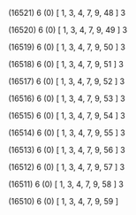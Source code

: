(16521) 6 (0) [ 1, 3, 4, 7, 9, 48 ] 3 


(16520) 6 (0) [ 1, 3, 4, 7, 9, 49 ] 3 


(16519) 6 (0) [ 1, 3, 4, 7, 9, 50 ] 3 


(16518) 6 (0) [ 1, 3, 4, 7, 9, 51 ] 3 


(16517) 6 (0) [ 1, 3, 4, 7, 9, 52 ] 3 


(16516) 6 (0) [ 1, 3, 4, 7, 9, 53 ] 3 


(16515) 6 (0) [ 1, 3, 4, 7, 9, 54 ] 3 


(16514) 6 (0) [ 1, 3, 4, 7, 9, 55 ] 3 


(16513) 6 (0) [ 1, 3, 4, 7, 9, 56 ] 3 


(16512) 6 (0) [ 1, 3, 4, 7, 9, 57 ] 3 


(16511) 6 (0) [ 1, 3, 4, 7, 9, 58 ] 3 


(16510) 6 (0) [ 1, 3, 4, 7, 9, 59 ]  

